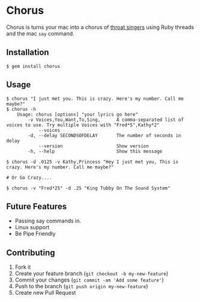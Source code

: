 # Chorus

Chorus is turns your mac into a chorus of [throat singers](http://www.youtube.com/watch?v=zwi6gF-0mP4) using Ruby threads and the mac `say` command.

## Installation

    $ gem install chorus

## Usage

	$ chorus "I just met you. This is crazy. Here's my number. Call me maybe?"
	$ chorus -h
		Usage: chorus [options] "your lyrics go here"
		    -v Voices,You,Want,To,Sing,      A comma-separated list of voices to use. Try multiple Voices with "Fred*5",Kathy*2"
		        --voices
		    -d, --delay SECONDSOFDELAY       The number of seconds in delay
		        --version                    Show version
		    -h, --help                       Show this message

	$ chorus -d .0125 -v Kathy,Princess "Hey I just met you, This is crazy. Here's my number. Call me maybe?"

	# Or Go Crazy....

	$ chorus -v "Fred*25" -d .25 "King Tubby On The Sound System"

## Future Features

* Passing say commands in.
* Linux support
* Be Pipe Friendly

## Contributing

1. Fork it
2. Create your feature branch (`git checkout -b my-new-feature`)
3. Commit your changes (`git commit -am 'Add some feature'`)
4. Push to the branch (`git push origin my-new-feature`)
5. Create new Pull Request
